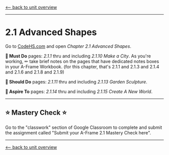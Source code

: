 
[<-- back to unit overview](README.md)

---

# 2.1 Advanced Shapes


Go to [CodeHS.com](https://www.codehs.com) and open _Chapter 2.1 Advanced Shapes_.

__🍎 Must Do__ pages: _2.1.1_ thru and including _2.1.10 Make a City_. As you're working, ✏ take brief notes on the pages that have dedicated notes boxes in your A-Frame Workbook. (for this chapter, that's 2.1.1 and 2.1.3 and 2.1.4 and 2.1.6 and 2.1.8 and 2.1.9)

__🥳 Should Do__ pages: _2.1.11_ thru and including _2.1.13 Garden Sculpture_.

__🤯 Aspire To__ pages: _2.1.14_ thru and including _2.1.15 Create A New World_.


---

## ⭐ Mastery Check ⭐
Go to the "classwork" section of Google Classroom to complete and submit the assignment called "Submit your A-Frame 2.1 Mastery Check here".

---
[<-- back to unit overview](README.md)
